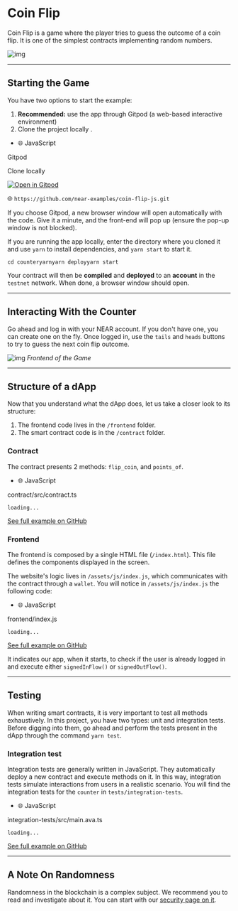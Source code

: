 Coin Flip
=========

Coin Flip is a game where the player tries to guess the outcome of a coin flip. It is one of the simplest contracts implementing random numbers.

![img](https://docs.near.org/assets/images/coin-flip-54eec9769bd7c2c68778790d69fcd4ab.png)

* * *

Starting the Game[​](#starting-the-game "Direct link to heading")
-----------------------------------------------------------------

You have two options to start the example:

1.  **Recommended:** use the app through Gitpod (a web-based interactive environment)
2.  Clone the project locally .

*   🌐 JavaScript

Gitpod

Clone locally

[![Open in Gitpod](https://gitpod.io/button/open-in-gitpod.svg)](https://gitpod.io/#https://github.com/near-examples/coin-flip-js.git)

🌐 `https://github.com/near-examples/coin-flip-js.git`

If you choose Gitpod, a new browser window will open automatically with the code. Give it a minute, and the front-end will pop up (ensure the pop-up window is not blocked).

If you are running the app locally, enter the directory where you cloned it and use `yarn` to install dependencies, and `yarn start` to start it.

    cd counteryarnyarn deployyarn start

Your contract will then be **compiled** and **deployed** to an **account** in the `testnet` network. When done, a browser window should open.

* * *

Interacting With the Counter[​](#interacting-with-the-counter "Direct link to heading")
---------------------------------------------------------------------------------------

Go ahead and log in with your NEAR account. If you don't have one, you can create one on the fly. Once logged in, use the `tails` and `heads` buttons to try to guess the next coin flip outcome.

![img](https://docs.near.org/assets/images/coin-flip-54eec9769bd7c2c68778790d69fcd4ab.png) _Frontend of the Game_

* * *

Structure of a dApp[​](#structure-of-a-dapp "Direct link to heading")
---------------------------------------------------------------------

Now that you understand what the dApp does, let us take a closer look to its structure:

1.  The frontend code lives in the `/frontend` folder.
2.  The smart contract code is in the `/contract` folder.

### Contract[​](#contract "Direct link to heading")

The contract presents 2 methods: `flip_coin`, and `points_of`.

*   🌐 JavaScript

contract/src/contract.ts

    loading...

[See full example on GitHub](https://github.com/near-examples/coin-flip-workshop-js/blob/main/contract/src/contract.ts#L23-L56#)

### Frontend[​](#frontend "Direct link to heading")

The frontend is composed by a single HTML file (`/index.html`). This file defines the components displayed in the screen.

The website's logic lives in `/assets/js/index.js`, which communicates with the contract through a `wallet`. You will notice in `/assets/js/index.js` the following code:

*   🌐 JavaScript

frontend/index.js

    loading...

[See full example on GitHub](https://github.com/near-examples/coin-flip-workshop-js/blob/main/frontend/index.js#L10-L19#)

It indicates our app, when it starts, to check if the user is already logged in and execute either `signedInFlow()` or `signedOutFlow()`.

* * *

Testing[​](#testing "Direct link to heading")
---------------------------------------------

When writing smart contracts, it is very important to test all methods exhaustively. In this project, you have two types: unit and integration tests. Before digging into them, go ahead and perform the tests present in the dApp through the command `yarn test`.

### Integration test[​](#integration-test "Direct link to heading")

Integration tests are generally written in JavaScript. They automatically deploy a new contract and execute methods on it. In this way, integration tests simulate interactions from users in a realistic scenario. You will find the integration tests for the `counter` in `tests/integration-tests`.

*   🌐 JavaScript

integration-tests/src/main.ava.ts

    loading...

[See full example on GitHub](https://github.com/near-examples/coin-flip-workshop-js/blob/main/integration-tests/src/main.ava.ts#L32-L56#)

* * *

A Note On Randomness[​](#a-note-on-randomness "Direct link to heading")
-----------------------------------------------------------------------

Randomness in the blockchain is a complex subject. We recommend you to read and investigate about it. You can start with our [security page on it](/develop/contracts/security/random).
